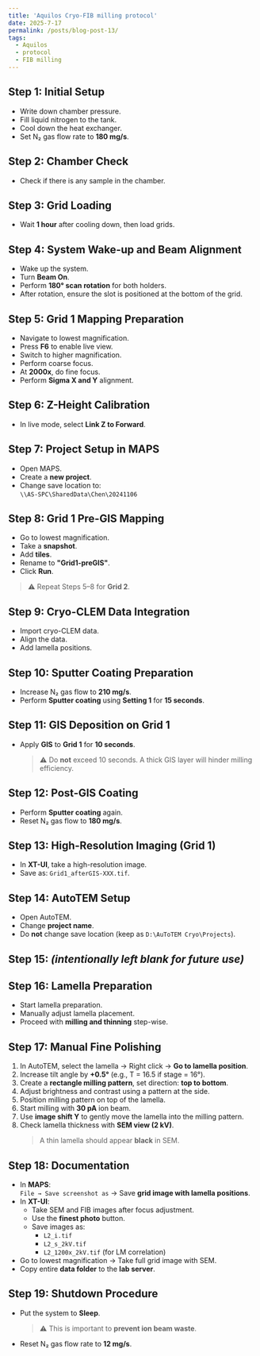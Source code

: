 ```yaml
---
title: 'Aquilos Cryo-FIB milling protocol'
date: 2025-7-17
permalink: /posts/blog-post-13/
tags:
  - Aquilos
  - protocol
  - FIB milling
---
```


## Step 1: Initial Setup
- Write down chamber pressure.
- Fill liquid nitrogen to the tank.
- Cool down the heat exchanger.
- Set N₂ gas flow rate to **180 mg/s**.

## Step 2: Chamber Check
- Check if there is any sample in the chamber.

## Step 3: Grid Loading
- Wait **1 hour** after cooling down, then load grids.

## Step 4: System Wake-up and Beam Alignment
- Wake up the system.
- Turn **Beam On**.
- Perform **180° scan rotation** for both holders.
- After rotation, ensure the slot is positioned at the bottom of the grid.

## Step 5: Grid 1 Mapping Preparation
- Navigate to lowest magnification.
- Press **F6** to enable live view.
- Switch to higher magnification.
- Perform coarse focus.
- At **2000x**, do fine focus.
- Perform **Sigma X and Y** alignment.

## Step 6: Z-Height Calibration
- In live mode, select **Link Z to Forward**.

## Step 7: Project Setup in MAPS
- Open MAPS.
- Create a **new project**.
- Change save location to:  
  `\\AS-SPC\SharedData\Chen\20241106`

## Step 8: Grid 1 Pre-GIS Mapping
- Go to lowest magnification.
- Take a **snapshot**.
- Add **tiles**.
- Rename to **"Grid1-preGIS"**.
- Click **Run**.

> ⚠️ Repeat Steps 5–8 for **Grid 2**.

## Step 9: Cryo-CLEM Data Integration
- Import cryo-CLEM data.
- Align the data.
- Add lamella positions.

## Step 10: Sputter Coating Preparation
- Increase N₂ gas flow to **210 mg/s**.
- Perform **Sputter coating** using **Setting 1** for **15 seconds**.

## Step 11: GIS Deposition on Grid 1
- Apply **GIS** to **Grid 1** for **10 seconds**.  
  > ⚠️ Do **not** exceed 10 seconds. A thick GIS layer will hinder milling efficiency.

## Step 12: Post-GIS Coating
- Perform **Sputter coating** again.
- Reset N₂ gas flow to **180 mg/s**.

## Step 13: High-Resolution Imaging (Grid 1)
- In **XT-UI**, take a high-resolution image.
- Save as: `Grid1_afterGIS-XXX.tif`.

## Step 14: AutoTEM Setup
- Open AutoTEM.
- Change **project name**.
- Do **not** change save location (keep as `D:\AuToTEM Cryo\Projects`).

## Step 15: _(intentionally left blank for future use)_

## Step 16: Lamella Preparation
- Start lamella preparation.
- Manually adjust lamella placement.
- Proceed with **milling and thinning** step-wise.

## Step 17: Manual Fine Polishing
1. In AutoTEM, select the lamella → Right click → **Go to lamella position**.
2. Increase tilt angle by **+0.5°** (e.g., T = 16.5 if stage = 16°).
3. Create a **rectangle milling pattern**, set direction: **top to bottom**.
4. Adjust brightness and contrast using a pattern at the side.
5. Position milling pattern on top of the lamella.
6. Start milling with **30 pA** ion beam.
7. Use **image shift Y** to gently move the lamella into the milling pattern.
8. Check lamella thickness with **SEM view (2 kV)**.  
   > A thin lamella should appear **black** in SEM.

## Step 18: Documentation
- In **MAPS**:  
  `File → Save screenshot as` → Save **grid image with lamella positions**.
- In **XT-UI**:
  - Take SEM and FIB images after focus adjustment.
  - Use the **finest photo** button.
  - Save images as:
    - `L2_i.tif`
    - `L2_s_2kV.tif`
    - `L2_1200x_2kV.tif` (for LM correlation)
- Go to lowest magnification → Take full grid image with SEM.
- Copy entire **data folder** to the **lab server**.

## Step 19: Shutdown Procedure
- Put the system to **Sleep**.  
  > ⚠️ This is important to **prevent ion beam waste**.
- Reset N₂ gas flow rate to **12 mg/s**.
